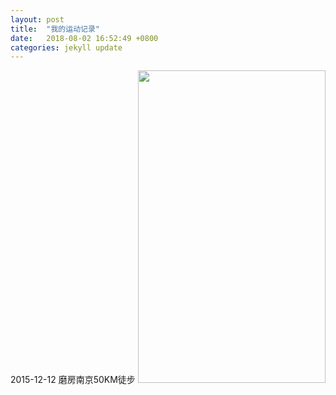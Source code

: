 ```yaml
---
layout: post
title:  "我的运动记录"
date:   2018-08-02 16:52:49 +0800
categories: jekyll update
---
```

2015-12-12 磨房南京50KM徒步
<img src="assets/nj.jpg" width="300" height="500">

[jekyll-docs]: https://jekyllrb.com/docs/home
[jekyll-gh]:   https://github.com/jekyll/jekyll
[jekyll-talk]: https://talk.jekyllrb.com/
